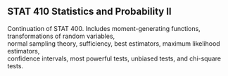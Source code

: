 ## STAT 410 Statistics and Probability II

Continuation of STAT 400. Includes moment-generating functions, transformations of random variables,  
normal sampling theory, sufficiency, best estimators, maximum likelihood estimators,  
confidence intervals, most powerful tests, unbiased tests, and chi-square tests.
